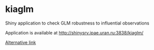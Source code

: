 kiaglm
======

Shiny application to check GLM robustness to influential observations

Application is available at http://shinysrv.ipae.uran.ru:3838/kiaglm/

[Alternative link](http://195.19.144.15:3838/kiaglm/)
